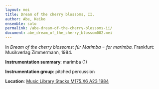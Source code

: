 ```yaml
---
layout: mei
title: Dream of the cherry blossoms, II.
author: Abe, Keiko
ensemble: solo
permalink: /abe-dream-of-the-cherry-blossoms-ii/
document: abe_dream_of_the_cherry_blossom002.mei
---
```


In *Dream of the cherry blossoms: für Marimba = for marimba.* Frankfurt: Musikverlag Zimmermann, 1984.

**Instrumentation summary**: marimba (1)

**Instrumentation group**: pitched percussion

**Location**: <a href="https://tufts.primo.exlibrisgroup.com/permalink/01TUN_INST/1kc9gia/alma991018314424803851" target="_blank">Music Library Stacks M175.X6 A23 1984</a>
